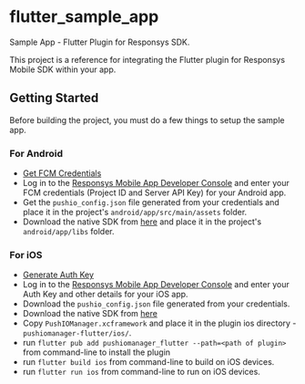 # flutter_sample_app

Sample App - Flutter Plugin for Responsys SDK.

This project is a reference for integrating the Flutter plugin for Responsys Mobile SDK within your app.

## Getting Started

Before building the project, you must do a few things to setup the sample app.

### For Android
- [Get FCM Credentials](https://docs.oracle.com/en/cloud/saas/marketing/responsys-develop-mobile/android/gcm-credentials) 
- Log in to the [Responsys Mobile App Developer Console](https://docs.oracle.com/en/cloud/saas/marketing/responsys-develop-mobile/dev-console/login/) and enter your FCM credentials (Project ID and Server API Key) for your Android app.
- Get the `pushio_config.json` file generated from your credentials and place it in the project's `android/app/src/main/assets` folder.
- Download the native SDK from [here](https://www.oracle.com/downloads/applications/cx/responsys-mobile-sdk.html) and place it in the project's `android/app/libs` folder. 


### For iOS
- [Generate Auth Key](https://docs.oracle.com/en/cloud/saas/marketing/responsys-develop-mobile/ios/auth-key/) 
- Log in to the [Responsys Mobile App Developer Console](https://docs.oracle.com/en/cloud/saas/marketing/responsys-develop-mobile/dev-console/login/) and enter your Auth Key and other details for your iOS app.
- Download the `pushio_config.json` file generated from your credentials.
- Download the native SDK from [here](https://www.oracle.com/downloads/applications/cx/responsys-mobile-sdk.html)
- Copy `PushIOManager.xcframework` and place it in the plugin ios directory - `pushiomanager-flutter/ios/`. 
- run `flutter pub add pushiomanager_flutter --path=<path of plugin>` from command-line to install the plugin
- run `flutter build ios` from command-line to build on iOS devices.
- run `flutter run ios` from command-line to run on iOS devices.






